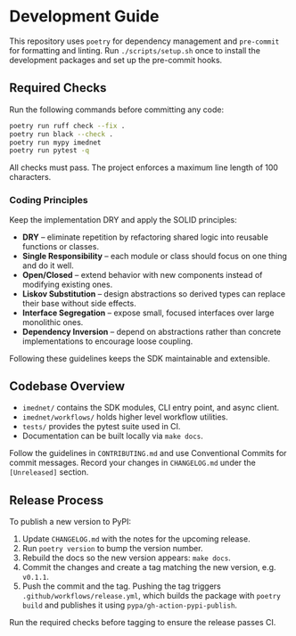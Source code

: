 # Development Guide

This repository uses `poetry` for dependency management and `pre-commit` for formatting and linting.
Run `./scripts/setup.sh` once to install the development packages and set up the pre-commit hooks.
## Required Checks
Run the following commands before committing any code:

```bash
poetry run ruff check --fix .
poetry run black --check .
poetry run mypy imednet
poetry run pytest -q
```

All checks must pass. The project enforces a maximum line length of 100 characters.

### Coding Principles
Keep the implementation DRY and apply the SOLID principles:

- **DRY** – eliminate repetition by refactoring shared logic into reusable
  functions or classes.
- **Single Responsibility** – each module or class should focus on one thing
  and do it well.
- **Open/Closed** – extend behavior with new components instead of modifying
  existing ones.
- **Liskov Substitution** – design abstractions so derived types can replace
  their base without side effects.
- **Interface Segregation** – expose small, focused interfaces over large
  monolithic ones.
- **Dependency Inversion** – depend on abstractions rather than concrete
  implementations to encourage loose coupling.

Following these guidelines keeps the SDK maintainable and extensible.

## Codebase Overview
- `imednet/` contains the SDK modules, CLI entry point, and async client.
- `imednet/workflows/` holds higher level workflow utilities.
- `tests/` provides the pytest suite used in CI.
- Documentation can be built locally via `make docs`.

Follow the guidelines in `CONTRIBUTING.md` and use Conventional Commits for commit messages.
Record your changes in `CHANGELOG.md` under the `[Unreleased]` section.

## Release Process
To publish a new version to PyPI:

1. Update `CHANGELOG.md` with the notes for the upcoming release.
2. Run `poetry version` to bump the version number.
3. Rebuild the docs so the new version appears: `make docs`.
4. Commit the changes and create a tag matching the new version, e.g. `v0.1.1`.
5. Push the commit and the tag. Pushing the tag triggers
   `.github/workflows/release.yml`, which builds the package with `poetry build`
   and publishes it using `pypa/gh-action-pypi-publish`.

Run the required checks before tagging to ensure the release passes CI.
